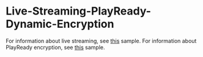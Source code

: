 # Live-Streaming-PlayReady-Dynamic-Encryption
For information about live streaming, see [this](https://github.com/Azure-Samples/media-services-dotnet-encode-live-stream-with-ams-clear) sample.
For information about PlayReady encryption, see [this](https://github.com/Azure-Samples/media-services-dotnet-dynamic-encryption-with-drm) sample.
